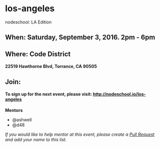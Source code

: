 los-angeles
===========

nodeschool: LA Edition

## When: Saturday, September 3, 2016. 2pm - 6pm

## Where: Code District
####  22519 Hawthorne Blvd, Torrance, CA 90505

## Join:
#### To sign up for the next event, please visit: http://nodeschool.io/los-angeles

**Mentors**
* @ashwell
* @d48


_If you would like to help mentor at this event, please create a [Pull Request](https://github.com/nodeschool/los-angeles/pulls) and add your name to this list._

